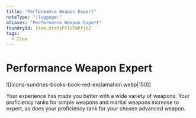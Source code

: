 ```yaml
---
title: "Performance Weapon Expert"
noteType: ":luggage:"
aliases: "Performance Weapon Expert"
foundryId: Item.8rz9xPYIVTmKfjbZ
tags:
  - Item
---
```


# Performance Weapon Expert
![[icons-sundries-books-book-red-exclamation.webp|150]]

Your experience has made you better with a wide variety of weapons. Your proficiency ranks for simple weapons and martial weapons increase to expert, as does your proficiency rank for your chosen advanced weapon.
